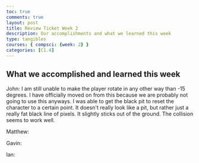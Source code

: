 ```yaml
---
toc: true
comments: true
layout: post
title: Review Ticket Week 2
description: Our accomplishments and what we learned this week
type: tangibles
courses: { compsci: {week: 2} }
categories: [C1.4]
---
```


## What we accomplished and learned this week

John: I am still unable to make the player rotate in any other way than -15 degrees. I have officially moved on from this because we are probably not going to use this anyways. I was able to get the black pit to reset the character to a certain point. It doesn't really look like a pit, but rather just a really fat black line of pixels. It slightly sticks out of the ground. The collision seems to work well.

Matthew:

Gavin:

Ian: